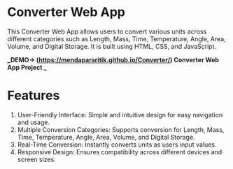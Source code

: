 # Converter Web App

This Converter Web App allows users to convert various units across different categories such as Length, Mass, Time, Temperature, Angle, Area, Volume, and Digital Storage. It is built using HTML, CSS, and JavaScript.

**_DEMO-> (https://mendapararitik.github.io/Converter/) Converter Web App Project _**

# Features

1. User-Friendly Interface: Simple and intuitive design for easy navigation and usage.
2. Multiple Conversion Categories: Supports conversion for Length, Mass, Time, Temperature, Angle, Area, Volume, and Digital Storage.
3. Real-Time Conversion: Instantly converts units as users input values.
4. Responsive Design: Ensures compatibility across different devices and screen sizes.
